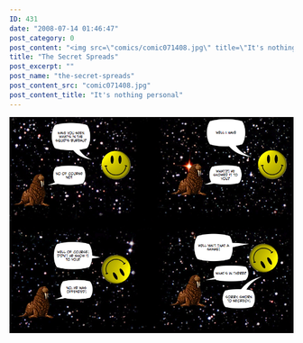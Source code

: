 ```yaml
---
ID: 431
date: "2008-07-14 01:46:47"
post_category: 0
post_content: "<img src=\"comics/comic071408.jpg\" title=\"It's nothing personal\" />"
title: "The Secret Spreads"
post_excerpt: ""
post_name: "the-secret-spreads"
post_content_src: "comic071408.jpg"
post_content_title: "It's nothing personal"
---
```



[![It's nothing personal](/comics-hi-res/comic071408.jpg)](/comics-hi-res/comic071408.jpg)
